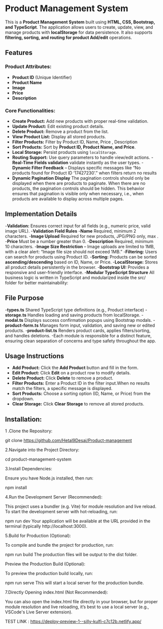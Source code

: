 # Product Management System

This is a **Product Management System** built using **HTML, CSS, Bootstrap, and TypeScript**. The application allows users to create, update, view, and manage products with **localStorage** for data persistence. It also supports **filtering, sorting, and routing for product Add/edit** operations.

## Features

### **Product Attributes:**

- **Product ID** (Unique Identifier)
- **Product Name**
- **Image**
- **Price**
- **Description**

### **Core Functionalities:**

- **Create Product:** Add new products with proper real-time validation.
- **Update Product:** Edit existing product details.
- **Delete Product:** Remove a product from the list.
- **View Product List:** Display all stored products.
- **Filter Products:** Filter by Product ID, Name, Price , Description
- **Sort Products:** Sort by **Product ID, Product Name, and Price**.
- **Local Storage:** Persist products using `localStorage`.
- **Routing Support:** Use query parameters to handle view/edit actions. -**Real-Time Fields validation** validate instantly as the user types. -**Dynamic Filter Feedback** – Displays specific messages like “No products found for Product ID ‘17427230’.” when filters return no results
- **Dynamic Pagination Display** The pagination controls should only be displayed when there are products to paginate. When there are no products, the pagination controls should be hidden. This behavior ensures that pagination is visible only when necessary, i.e., when products are available to display across multiple pages.

## Implementation Details

-**Validation:** Ensures correct input for all fields (e.g., numeric price, valid image URL). -**Validation Field Rules** -**Name** Required, minimum 2 characters. -**Image Upload** Required for new products, JPG/PNG only, max . -**Price** Must be a number greater than 0. -**Description** Required, minimum 10 characters. -**Image Size Restriction** – Image uploads are limited to 1MB, with a clear alert: “Image file size should not exceed 1MB.” -**Filtering:** Users can search for products using Product ID. -**Sorting:** Products can be sorted **ascending/descending** based on ID, Name, or Price. -**LocalStorage:** Stores all product details persistently in the browser. -**Bootstrap UI:** Provides a responsive and user-friendly interface. -**Modular TypeScript Structure** All business logic is written in TypeScript and modularized inside the src/ folder for better maintainability:

## File Purpose

-**types.ts** Shared TypeScript type definitions (e.g., Product interface) -**storage.ts** Handles loading and saving products from localStorage. -**modal.ts** Displays success confirmation popups using Bootstrap modals. -**product-form.ts** Manages form input, validation, and saving new or edited products. -**product-list.ts** Renders product cards, applies filters/sorting, and handles deletions.
-Each module is responsible for a distinct feature, ensuring clean separation of concerns and type safety throughout the app.

## Usage Instructions

- **Add Product:** Click the **Add Product** button and fill in the form.
- **Edit Product:** Click **Edit** on a product row to modify details.
- **Delete Product:** Click **Delete** to remove a product.
- **Filter Products:** Enter a Product ID in the filter input.When no results match the filters, a specific message is displayed.
- **Sort Products:** Choose a sorting option (ID, Name, or Price) from the dropdown.
- **Clear Storage:** Click **Clear Storage** to remove all stored products.

## Installation:

1 .Clone the Repository:

git clone https://github.com/Hetal9Desai/Product-management

2.Navigate into the Project Directory:

cd product-management-system

3.Install Dependencies:

Ensure you have Node.js installed, then run:

npm install

4.Run the Development Server (Recommended):

This project uses a bundler (e.g. Vite) for module resolution and live reload. To start the development server with hot-reloading, run:

npm run dev
Your application will be available at the URL provided in the terminal (typically http://localhost:3000).

5.Build for Production (Optional):

To compile and bundle the project for production, run:

npm run build
The production files will be output to the dist folder.

Preview the Production Build (Optional):

To preview the production build locally, run:

npm run serve
This will start a local server for the production bundle.

7.Directly Opening index.html (Not Recommended):

You can also open the index.html file directly in your browser, but for proper module resolution and live reloading, it’s best to use a local server (e.g., VSCode's Live Server extension).

TEST LINK :
https://deploy-preview-1--silly-kulfi-c7c12b.netlify.app/
